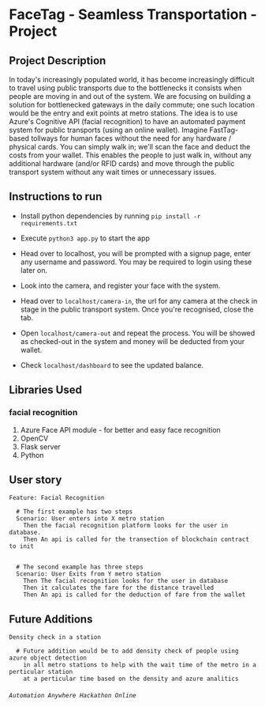 FaceTag - Seamless Transportation - Project 
===

## Project Description

In today's increasingly populated world, it has become increasingly difficult to travel using public transports due to the bottlenecks it consists when people are moving in and out of the system.  We are focusing on building a solution for bottlenecked gateways in the daily commute; one such location would be the entry and exit points at metro stations. The idea is to use Azure's Cognitive API (facial recognition) to have an automated payment system for public transports (using an online wallet). Imagine FastTag-based tollways for human faces without the need for any hardware / physical cards. You can simply walk in; we'll scan the face and deduct the costs from your wallet.  This enables the people to just walk in, without any additional hardware (and/or RFID cards) and move through the public transport system without any wait times or unnecessary issues.

## Instructions to run

* Install python dependencies by running ```pip install -r requirements.txt```

* Execute ```python3 app.py``` to start the app

* Head over to localhost, you will be prompted with a signup page, enter any username and password. You may be required to login using these later on.

* Look into the camera, and register your face with the system.

* Head over to ```localhost/camera-in```, the url for any camera at the check in stage in the public transport system. Once you're recognised, close the tab.

* Open ```localhost/camera-out``` and repeat the process. You will be showed as checked-out in the system and money will be deducted from your wallet.

* Check ```localhost/dashboard``` to see the updated balance.



## Libraries Used

### facial recognition
1. Azure Face API module - for better and easy face recognition
2. OpenCV
3. Flask server
4. Python


User story
---
```gherkin=
Feature: Facial Recognition

  # The first example has two steps
  Scenario: User enters into X metro station
    Then the facial recognition platform looks for the user in database.
    Then An api is called for the transection of blockchain contract to init
    

  # The second example has three steps
  Scenario: User Exits from Y metro station
    Then The facial recognition looks for the user in database
    Then it calculates the fare for the distance travelled 
    Then An api is called for the deduction of fare from the wallet
```

Future Additions
---
```gherkin=
Density check in a station

  # Future addition would be to add density check of people using azure object detection
    in all metro stations to help with the wait time of the metro in a perticular station 
    at a perticular time based on the density and azure analitics

```

######  `Automation Anywhere Hackathon Online`
